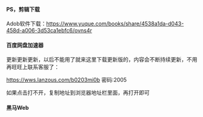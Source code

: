 #### PS，剪辑下载

Adob软件下载：https://www.yuque.com/books/share/4538a1da-d043-458d-a006-3d53ca1ebfc6/ovns4r

#### 百度网盘加速器

更新更新更新，以后不能用了就来这里下载更新版的，内容会不断持续更新，不用再旺旺上联系客服了：

https://wws.lanzous.com/b0203mi0b
密码:2005

如果点击打不开，复制地址到浏览器地址栏里面，再打开即可

#### 黑马Web

